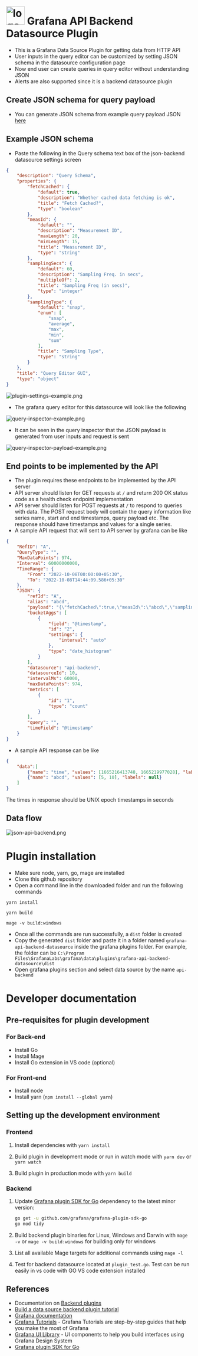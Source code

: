 # <img src="src/img/logo.svg" alt="logo.svg" width="50px" height="50px"/> Grafana API Backend Datasource Plugin


* This is a Grafana Data Source Plugin for getting data from HTTP API
* User inputs in the query editor can be customized by setting JSON schema in the datasource configuration page
* Now end user can create queries in query editor without understanding JSON
* Alerts are also supported since it is a backend datasource plugin 

## Create JSON schema for query payload
* You can generate JSON schema from example query payload JSON [here](https://easy-json-schema.github.io/) 

## Example JSON schema
* Paste the following in the Query schema text box of the json-backend datasource settings screen
```json
{
	"description": "Query Schema",
	"properties": {
		"fetchCached": {
			"default": true,
			"description": "Whether cached data fetching is ok",
			"title": "Fetch Cached?",
			"type": "boolean"
		},
		"measId": {
			"default": "",
			"description": "Measurement ID",
			"maxLength": 20,
			"minLength": 15,
			"title": "Measurement ID",
			"type": "string"
		},
		"samplingSecs": {
			"default": 60,
			"description": "Sampling Freq. in secs",
			"multipleOf": 2,
			"title": "Sampling Freq (in secs)",
			"type": "integer"
		},
		"samplingType": {
			"default": "snap",
			"enum": [
				"snap",
				"average",
				"max",
				"min",
				"sum"
			],
			"title": "Sampling Type",
			"type": "string"
		}
	},
	"title": "Query Editor GUI",
	"type": "object"
}
```
![plugin-settings-example.png](readme-img/plugin-settings-example.png)

* The grafana query editor for this datasource will look like the following

![query-inspector-example.png](readme-img/query-editor-example.png)

* It can be seen in the query inspector that the JSON payload is generated from user inputs and request is sent

![query-inspector-payload-example.png](readme-img/query-inspector-payload-example.png)

## End points to be implemented by the API
* The plugin requires these endpoints to be implemented by the API server
* API server should listen for GET requests at `/` and return 200 OK status code as a health check endpoint implementation
* API server should listen for POST requests at `/` to respond to queries with data. The POST request body will contain the query information like series name, start and end timestamps, query payload etc. The response should have timestamps and values for a single series.
* A sample API request that will sent to API server by grafana can be like
```json
{
    "RefID": "A",
    "QueryType": "",
    "MaxDataPoints": 974,
    "Interval": 60000000000,
    "TimeRange": {
        "From": "2022-10-08T00:00:00+05:30",
        "To": "2022-10-08T14:44:09.586+05:30"
    },
    "JSON": {
        "refId": "A",
        "alias": "abcd",
        "payload": "{\"fetchCached\":true,\"measId\":\"abcd\",\"samplingType\":\"snap\",\"samplingSecs\":60}",
        "bucketAggs": [
            {
                "field": "@timestamp",
                "id": "2",
                "settings": {
                    "interval": "auto"
                },
                "type": "date_histogram"
            }
        ],
        "datasource": "api-backend",
        "datasourceId": 10,
        "intervalMs": 60000,
        "maxDataPoints": 974,
        "metrics": [
            {
                "id": "1",
                "type": "count"
            }
        ],
        "query": "",
        "timeField": "@timestamp"
    }
}
```
* A sample API response can be like 
```json
{
	"data":[
		{"name": "time", "values": [1665216413748, 1665219977028], "labels": null},
		{"name": "abcd", "values": [5, 10], "labels": null}
	]
}
```

The times in response should be UNIX epoch timestamps in seconds 

## Data flow
![json-api-backend.png](readme-img/json-api-backend.png)

# Plugin installation
* Make sure node, yarn, go, mage are installed 
* Clone this github repository
* Open a command line in the downloaded folder and run the following commands
```
yarn install
```
```
yarn build
```
```
mage -v build:windows
```
* Once all the commands are run successfully, a `dist` folder is created
* Copy the generated `dist` folder and paste it in a folder named `grafana-api-backend-datasource` inside the grafana plugins folder. For example, the folder can be `C:\Program Files\GrafanaLabs\grafana\data\plugins\grafana-api-backend-datasource\dist`
* Open grafana plugins section and select data source by the name `api-backend`

# Developer documentation
## Pre-requisites for plugin development

### For Back-end
* Install Go
* Install Mage
* Install Go extension in VS code (optional)

### For Front-end
* Install node
* Install yarn (```npm install --global yarn```)

## Setting up the development environment

### Frontend

1. Install dependencies with ```yarn install```

2. Build plugin in development mode or run in watch mode with ```yarn dev``` or ```yarn watch```

3. Build plugin in production mode with ```yarn build```

### Backend

1. Update [Grafana plugin SDK for Go](https://grafana.com/docs/grafana/latest/developers/plugins/backend/grafana-plugin-sdk-for-go/) dependency to the latest minor version:

   ```bash
   go get -u github.com/grafana/grafana-plugin-sdk-go
   go mod tidy
   ```

2. Build backend plugin binaries for Linux, Windows and Darwin with ```mage -v``` or ```mage -v build:windows``` for building only for windows

3. List all available Mage targets for additional commands using ```mage -l```

4. Test for backend datasource located at `plugin_test.go`. Test can be run easily in vs code with GO VS code extension installed

## References

- Documentation on [Backend plugins](https://grafana.com/docs/grafana/latest/developers/plugins/backend/)
- [Build a data source backend plugin tutorial](https://grafana.com/tutorials/build-a-data-source-backend-plugin)
- [Grafana documentation](https://grafana.com/docs/)
- [Grafana Tutorials](https://grafana.com/tutorials/) - Grafana Tutorials are step-by-step guides that help you make the most of Grafana
- [Grafana UI Library](https://developers.grafana.com/ui) - UI components to help you build interfaces using Grafana Design System
- [Grafana plugin SDK for Go](https://grafana.com/docs/grafana/latest/developers/plugins/backend/grafana-plugin-sdk-for-go/)
